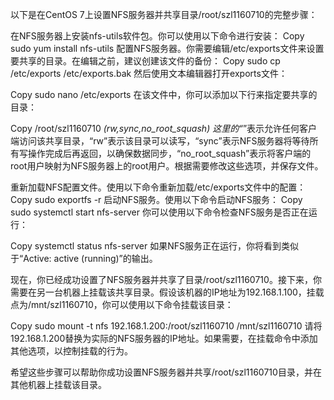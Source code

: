 以下是在CentOS 7上设置NFS服务器并共享目录/root/szl1160710的完整步骤：

在NFS服务器上安装nfs-utils软件包。你可以使用以下命令进行安装：
Copy
sudo yum install nfs-utils
配置NFS服务器。你需要编辑/etc/exports文件来设置要共享的目录。在编辑之前，建议创建该文件的备份：
Copy
sudo cp /etc/exports /etc/exports.bak
然后使用文本编辑器打开exports文件：

Copy
sudo nano /etc/exports
在该文件中，你可以添加以下行来指定要共享的目录：

Copy
/root/szl1160710 *(rw,sync,no_root_squash)
这里的“*”表示允许任何客户端访问该共享目录，“rw”表示该目录可以读写，“sync”表示NFS服务器将等待所有写操作完成后再返回，以确保数据同步，“no_root_squash”表示将客户端的root用户映射为NFS服务器上的root用户。根据需要修改这些选项，并保存文件。

重新加载NFS配置文件。使用以下命令重新加载/etc/exports文件中的配置：
Copy
sudo exportfs -r
启动NFS服务。使用以下命令启动NFS服务：
Copy
sudo systemctl start nfs-server
你可以使用以下命令检查NFS服务是否正在运行：

Copy
systemctl status nfs-server
如果NFS服务正在运行，你将看到类似于“Active: active (running)”的输出。

现在，你已经成功设置了NFS服务器并共享了目录/root/szl1160710。接下来，你需要在另一台机器上挂载该共享目录。假设该机器的IP地址为192.168.1.100，挂载点为/mnt/szl1160710，你可以使用以下命令挂载该目录：

Copy
sudo mount -t nfs 192.168.1.200:/root/szl1160710 /mnt/szl1160710
请将192.168.1.200替换为实际的NFS服务器的IP地址。如果需要，在挂载命令中添加其他选项，以控制挂载的行为。

希望这些步骤可以帮助你成功设置NFS服务器并共享/root/szl1160710目录，并在其他机器上挂载该目录。

